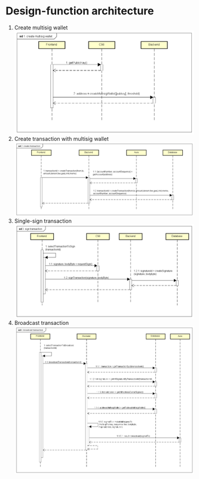 # Design-function architecture

1. Create multisig wallet
![image](pics/1.create_multisig_wallet.png)
2. Create transaction with multisig wallet
![image](pics/2.create_transaction.png)
3. Single-sign transaction
![image](pics/3.sign_transaction.png)
4. Broadcast transaction
![image](pics/4.broadcast_transaction.png)